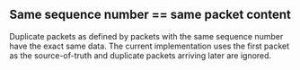 ## Same sequence number == same packet content
Duplicate packets as defined by packets with the same sequence number
have the exact same data. The current implementation uses the first
packet as the source-of-truth and duplicate packets arriving later are ignored.